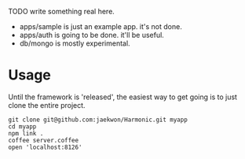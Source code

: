 TODO write something real here.

* apps/sample is just an example app. it's not done.
* apps/auth is going to be done. it'll be useful.
* db/mongo is mostly experimental.

Usage
=====

Until the framework is 'released', the easiest way to get going is to just clone the entire project.

    git clone git@github.com:jaekwon/Harmonic.git myapp
    cd myapp 
    npm link .
    coffee server.coffee
    open 'localhost:8126'
